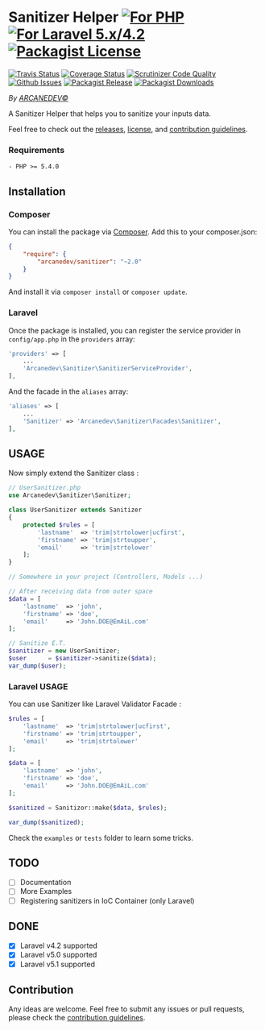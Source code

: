 Sanitizer Helper [![For PHP][badge_php]](https://github.com/ARCANEDEV/Sanitizer) [![For Laravel 5.x/4.2][badge_laravel]](https://github.com/ARCANEDEV/Sanitizer) [![Packagist License][badge_license]](https://github.com/ARCANEDEV/Sanitizer/blob/master/LICENSE.md)
==============
[![Travis Status][badge_build]](https://travis-ci.org/ARCANEDEV/Sanitizer)
[![Coverage Status][badge_coverage]](https://scrutinizer-ci.com/g/ARCANEDEV/Sanitizer/?branch=master)
[![Scrutinizer Code Quality][badge_quality]](https://scrutinizer-ci.com/g/ARCANEDEV/Sanitizer/?branch=master)
[![Github Issues][badge_issues]](https://github.com/ARCANEDEV/Sanitizer/issues)
[![Packagist Release][badge_release]](https://packagist.org/packages/arcanedev/sanitizer)
[![Packagist Downloads][badge_downloads]](https://packagist.org/packages/arcanedev/sanitizer)

[badge_php]:       https://img.shields.io/badge/PHP-Framework%20agnostic-4F5B93.svg?style=flat-square
[badge_laravel]:   https://img.shields.io/badge/Laravel%20Supported-5.x|4.2-orange.svg?style=flat-square
[badge_license]:   http://img.shields.io/packagist/l/arcanedev/sanitizer.svg?style=flat-square
[badge_build]:     http://img.shields.io/travis/ARCANEDEV/Sanitizer.svg?style=flat-square
[badge_coverage]:  https://img.shields.io/scrutinizer/coverage/g/ARCANEDEV/Sanitizer.svg?style=flat-square
[badge_quality]:   https://img.shields.io/scrutinizer/g/ARCANEDEV/Sanitizer.svg?style=flat-square
[badge_issues]:    http://img.shields.io/github/issues/ARCANEDEV/Sanitizer.svg?style=flat-square
[badge_release]:   https://img.shields.io/packagist/v/arcanedev/sanitizer.svg?style=flat-square
[badge_downloads]: https://img.shields.io/packagist/dt/arcanedev/sanitizer.svg?style=flat-square

*By [ARCANEDEV&copy;](http://www.arcanedev.net/)*

A Sanitizer Helper that helps you to sanitize your inputs data.

Feel free to check out the [releases](https://github.com/ARCANEDEV/Sanitizer/releases), [license](LICENSE.md), and [contribution guidelines](CONTRIBUTING.md).

### Requirements

    - PHP >= 5.4.0
    
## Installation

### Composer

You can install the package via [Composer](https://getcomposer.org/). Add this to your composer.json:

```json
{
    "require": {
        "arcanedev/sanitizer": "~2.0"
    }
}
```

And install it via `composer install` or `composer update`.

### Laravel

Once the package is installed, you can register the service provider in `config/app.php` in the `providers` array:

```php
'providers' => [
    ...
    'Arcanedev\Sanitizer\SanitizerServiceProvider',
],
```

And the facade in the `aliases` array:

```php
'aliases' => [
    ...
    'Sanitizer' => 'Arcanedev\Sanitizer\Facades\Sanitizer',
],
```

## USAGE
Now simply extend the Sanitizer class :

```php
// UserSanitizer.php
use Arcanedev\Sanitizer\Sanitizer;

class UserSanitizer extends Sanitizer
{
    protected $rules = [
        'lastname'  => 'trim|strtolower|ucfirst',
        'firstname' => 'trim|strtoupper',
        'email'     => 'trim|strtolower'
    ];
}

// Somewhere in your project (Controllers, Models ...)

// After receiving data from outer space
$data = [
    'lastname'  => 'john',
    'firstname' => 'doe',
    'email'     => 'John.DOE@EmAiL.com'
];

// Sanitize E.T.
$sanitizer = new UserSanitizer;
$user      = $sanitizer->sanitize($data);
var_dump($user);
```

### Laravel USAGE

You can use Sanitizer like Laravel Validator Facade :

```php
$rules = [
    'lastname'  => 'trim|strtolower|ucfirst',
    'firstname' => 'trim|strtoupper',
    'email'     => 'trim|strtolower'
];

$data = [
    'lastname'  => 'john',
    'firstname' => 'doe',
    'email'     => 'John.DOE@EmAiL.com'
];

$sanitized = Sanitizor::make($data, $rules);

var_dump($sanitized);
```

Check the `examples` or `tests` folder to learn some tricks.

## TODO

  - [ ] Documentation
  - [ ] More Examples
  - [ ] Registering sanitizers in IoC Container (only Laravel)

## DONE

  - [x] Laravel v4.2 supported
  - [x] Laravel v5.0 supported
  - [x] Laravel v5.1 supported
  
## Contribution

Any ideas are welcome. Feel free to submit any issues or pull requests, please check the [contribution guidelines](CONTRIBUTING.md).
